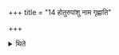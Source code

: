 +++
title = "14 होतुरुपांशु नाम गृह्णाति"

+++

<details><summary>थिते</summary>

14. (The Adhvaryu) inaudibly utters the name of the Hotr̥ (and then utters the word) “mānuṣaḥ (the human)" loudly.
</details>
